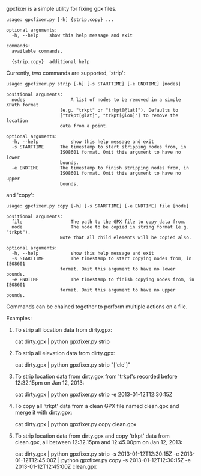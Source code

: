 gpxfixer is a simple utility for fixing gpx files.

	usage: gpxfixer.py [-h] {strip,copy} ...

	optional arguments:
	  -h, --help    show this help message and exit

	commands:
	  available commands.

	  {strip,copy}  additional help

Currently, two commands are supported, 'strip':

	usage: gpxfixer.py strip [-h] [-s STARTTIME] [-e ENDTIME] [nodes]

	positional arguments:
	  nodes                 A list of nodes to be removed in a simple XPath format
		                (e.g. "trkpt" or "trkpt[@lat]"). Defaults to
		                ["trkpt[@lat]", "trkpt[@lon]"] to remove the location
		                data from a point.

	optional arguments:
	  -h, --help            show this help message and exit
	  -s STARTTIME		The timestamp to start stripping nodes from, in
		                ISO8601 format. Omit this argument to have no lower
		                bounds.
	  -e ENDTIME		The timestamp to finish stripping nodes from, in
		                ISO8601 format. Omit this argument to have no upper
		                bounds.

and 'copy':

	usage: gpxfixer.py copy [-h] [-s STARTTIME] [-e ENDTIME] file [node]

	positional arguments:
	  file                  The path to the GPX file to copy data from.
	  node                  The node to be copied in string format (e.g. "trkpt").
		                Note that all child elements will be copied also.

	optional arguments:
	  -h, --help            show this help message and exit
	  -s STARTTIME          The timestamp to start copying nodes from, in ISO8601
		                format. Omit this argument to have no lower bounds.
	  -e ENDTIME            The timestamp to finish copying nodes from, in ISO8601
		                format. Omit this argument to have no upper bounds.


Commands can be chained together to perform multiple actions on a file.

Examples:

1) To strip all location data from dirty.gpx:

	cat dirty.gpx | python gpxfixer.py strip 

2) To strip all elevation data from dirty.gpx:

	cat dirty.gpx | python gpxfixer.py strip "['ele']"

2) To strip location data from dirty.gpx from 'trkpt's recorded before 12:32.15pm on Jan 12, 2013:

	cat dirty.gpx | python gpxfixer.py strip -e 2013-01-12T12:30:15Z

3) To copy all 'trkpt' data from a clean GPX file named clean.gpx and merge it with dirty.gpx:

	cat dirty.gpx | python gpxfixer.py copy clean.gpx

4) To strip location data from dirty.gpx and copy 'trkpt' data from clean.gpx, all between 12:32.15pm and 12:45.00pm on Jan 12, 2013:

	cat dirty.gpx | python gpxfixer.py strip -s 2013-01-12T12:30:15Z -e 2013-01-12T12:45:00Z | python gpxfixer.py copy -s 2013-01-12T12:30:15Z -e 2013-01-12T12:45:00Z clean.gpx

